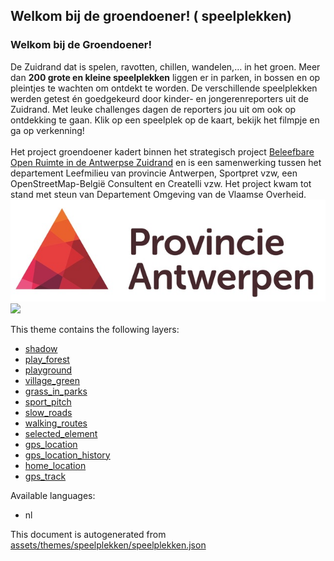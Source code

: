 

 Welkom bij de groendoener! ( speelplekken) 
--------------------------------------------



<h3>Welkom bij de Groendoener!</h3>De Zuidrand dat is spelen, ravotten, chillen, wandelen,… in het groen. Meer dan <b>200 grote en kleine speelplekken</b> liggen er in parken, in bossen en op pleintjes te wachten om ontdekt te worden. De verschillende speelplekken werden getest én goedgekeurd door kinder- en jongerenreporters uit de Zuidrand. Met leuke challenges dagen de reporters jou uit om ook op ontdekking te gaan. Klik op een speelplek op de kaart, bekijk het filmpje en ga op verkenning!<br/><br/>Het project groendoener kadert binnen het strategisch project <a href='https://www.provincieantwerpen.be/aanbod/dlm/samenwerkingsverbanden/zuidrand/projecten/strategisch-project-beleefbare-open-ruimte.html' target='_blank'>Beleefbare Open Ruimte in de Antwerpse Zuidrand</a> en is een samenwerking tussen het departement Leefmilieu van provincie Antwerpen, Sportpret vzw, een OpenStreetMap-België Consultent en Createlli vzw. Het project kwam tot stand met steun van Departement Omgeving van de Vlaamse Overheid.<br/><img class='w-full md:w-1/2' src='./assets/themes/speelplekken/provincie_antwerpen.jpg'/><img class='w-full md:w-1/2' src='./assets/themes/speelplekken/Departement_Omgeving_Vlaanderen.png'/>

This theme contains the following layers:



  - [shadow](../Layers/shadow.md)
  - [play_forest](../Layers/play_forest.md)
  - [playground](../Layers/playground.md)
  - [village_green](../Layers/village_green.md)
  - [grass_in_parks](../Layers/grass_in_parks.md)
  - [sport_pitch](../Layers/sport_pitch.md)
  - [slow_roads](../Layers/slow_roads.md)
  - [walking_routes](../Layers/walking_routes.md)
  - [selected_element](../Layers/selected_element.md)
  - [gps_location](../Layers/gps_location.md)
  - [gps_location_history](../Layers/gps_location_history.md)
  - [home_location](../Layers/home_location.md)
  - [gps_track](../Layers/gps_track.md)


Available languages:



  - nl
 

This document is autogenerated from [assets/themes/speelplekken/speelplekken.json](https://github.com/pietervdvn/MapComplete/blob/develop/assets/themes/speelplekken/speelplekken.json)